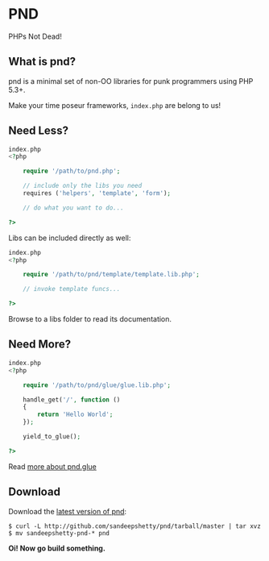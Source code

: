 
# PND

PHPs Not Dead!


## What is pnd?

pnd is a minimal set of non-OO libraries for punk programmers using PHP 5.3+.

Make your time poseur frameworks, `index.php` are belong to us!


## Need Less?
``` php
index.php
<?php

	require '/path/to/pnd.php';

	// include only the libs you need
	requires ('helpers', 'template', 'form');

	// do what you want to do...

?>
```

Libs can be included directly as well:

``` php
index.php
<?php

	require '/path/to/pnd/template/template.lib.php';

	// invoke template funcs...

?>
```

Browse to a libs folder to read its documentation.


## Need More?

``` php
index.php
<?php

	require '/path/to/pnd/glue/glue.lib.php';

	handle_get('/', function ()
	{
		return 'Hello World';
	});

	yield_to_glue();

?>
```
Read [more about pnd.glue](https://github.com/sandeepshetty/pnd/tree/master/glue)


## Download

Download the [latest version of pnd](https://github.com/sandeepshetty/pnd/archives/master):

```shell
$ curl -L http://github.com/sandeepshetty/pnd/tarball/master | tar xvz
$ mv sandeepshetty-pnd-* pnd
```

**Oi! Now go build something.**